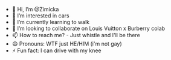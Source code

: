 - 👋 Hi, I’m @Zimicka
- 👀 I’m interested in cars
- 🌱 I’m currently learning to walk
- 💞️ I’m looking to collaborate on Louis Vuitton x Burberry colab
- 📫 How to reach me? - Just whistle and I'll be there
- 😄 Pronouns: WTF just HE/HIM (i'm not gay)
- ⚡ Fun fact: I can drive with my knee

<!---
Zimicka/Zimicka is a ✨ special ✨ repository because its `README.md` (this file) appears on your GitHub profile.
You can click the Preview link to take a look at your changes.
--->

